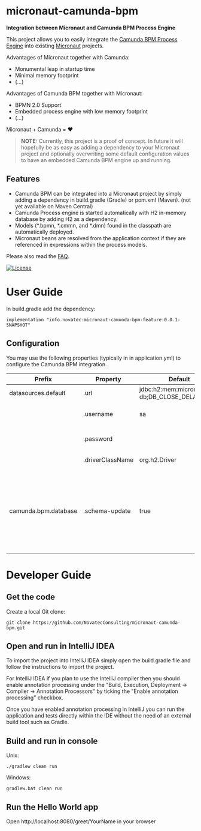 # micronaut-camunda-bpm
**Integration between Micronaut and Camunda BPM Process Engine**

This project allows you to easily integrate the [Camunda BPM Process Engine](https://camunda.com/products/bpmn-engine/) into existing [Micronaut](https://micronaut.io) projects.

Advantages of Micronaut together with Camunda:
* Monumental leap in startup time
* Minimal memory footprint
* (...)

Advantages of Camunda BPM together with Micronaut:
* BPMN 2.0 Support
* Embedded process engine with low memory footprint
* (...)

Micronaut + Camunda = :heart:

> **NOTE:**
> Currently, this project is a proof of concept. In future it will hopefully be as easy as adding a dependency to your Micronaut project and optionally overwriting some default configuration values to have an embedded Camunda BPM engine up and running.

## Features
* Camunda BPM can be integrated into a Micronaut project by simply adding a dependency in build.gradle (Gradle) or pom.xml (Maven). (not yet available on Maven Central)
* Camunda Process engine is started automatically with H2 in-memory database by adding H2 as a dependency.
* Models (*.bpmn, *.cmmn, and *.dmn) found in the classpath are automatically deployed.
* Micronaut beans are resolved from the application context if they are referenced in expressions within the process models.

Please also read the [FAQ](FAQ.md).

[![License](http://img.shields.io/:license-apache-blue.svg)](http://www.apache.org/licenses/LICENSE-2.0.html)

# User Guide

In build.gradle add the dependency:
```
implementation "info.novatec:micronaut-camunda-bpm-feature:0.0.1-SNAPSHOT"
```


## Configuration

You may use the following properties (typically in in application.yml) to configure the Camunda BPM integration.

| Prefix               |Property          | Default                                      | Description            |
|----------------------|------------------|----------------------------------------------|------------------------|
| datasources.default  | .url             | jdbc:h2:mem:micronaut-db;DB_CLOSE_DELAY=1000 | Database URL           |
|                      | .username        | sa                                           | User name for database |
|                      | .password        |                                              | Password for database  |
|                      | .driverClassName | org.h2.Driver                                | Driver for database    |
| camunda.bpm.database | .schema-update   | true                                         | If automatic schema update should be applied, use one of [true, false, create, create-drop, drop-create] |

# Developer Guide
## Get the code

Create a local Git clone:

`git clone https://github.com/NovatecConsulting/micronaut-camunda-bpm.git`

## Open and run in IntelliJ IDEA

To import the project into IntelliJ IDEA simply open the build.gradle file and follow the instructions to import the project.

For IntelliJ IDEA if you plan to use the IntelliJ compiler then you should enable annotation processing under the "Build, Execution, Deployment → Compiler → Annotation Processors" by ticking the "Enable annotation processing" checkbox.

Once you have enabled annotation processing in IntelliJ you can run the application and tests directly within the IDE without the need of an external build tool such as Gradle.

## Build and run in console

Unix:
```
./gradlew clean run
```

Windows:

```
gradlew.bat clean run
```

## Run the Hello World app

Open http://localhost:8080/greet/YourName in your browser
